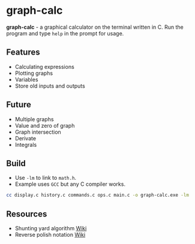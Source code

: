 
# graph-calc

**graph-calc** - a graphical calculator on the terminal written in C.
Run the program and type `help` in the prompt for usage.

## Features
* Calculating expressions
* Plotting graphs
* Variables
* Store old inputs and outputs

## Future
* Multiple graphs
* Value and zero of graph
* Graph intersection
* Derivate
* Integrals

## Build
* Use `-lm` to link to `math.h`.
* Example uses `GCC` but any C compiler works.
```sh
cc display.c history.c commands.c ops.c main.c -o graph-calc.exe -lm
```

## Resources
* Shunting yard algorithm [Wiki](https://en.wikipedia.org/wiki/Shunting_yard_algorithm)
* Reverse polish notation [Wiki](https://en.wikipedia.org/wiki/Reverse_Polish_notation)
